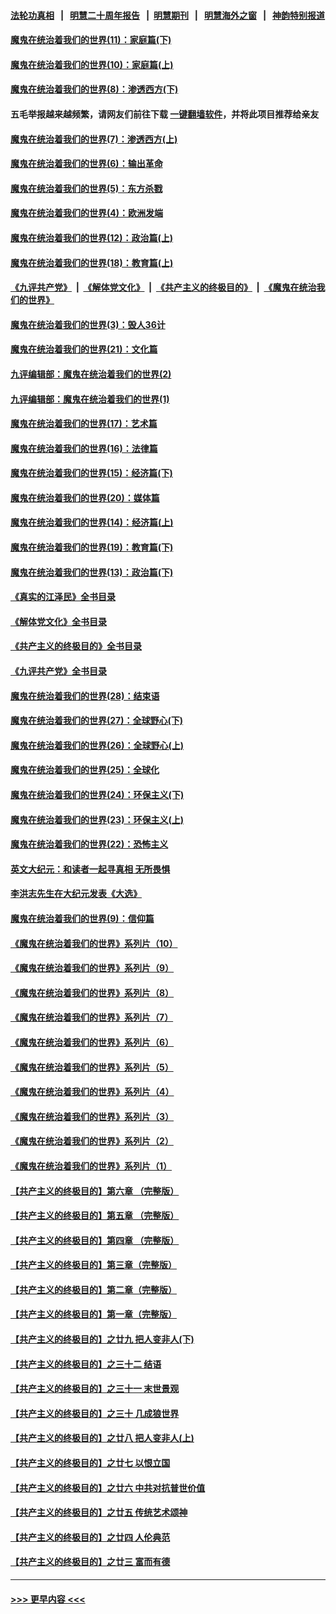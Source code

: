 #### [法轮功真相](https://github.com/gfw-breaker/truth/blob/master/README.md?t=0) &nbsp;&nbsp;|&nbsp;&nbsp; [明慧二十周年报告](https://github.com/gfw-breaker/mh-reports/blob/master/README.md?t=0) &nbsp;&nbsp;|&nbsp;&nbsp;[明慧期刊](https://github.com/gfw-breaker/mh-qikan) &nbsp;&nbsp;|&nbsp;&nbsp; [明慧海外之窗](https://github.com/gfw-breaker/mh-news/blob/master/README.md?t=0) &nbsp;&nbsp;|&nbsp;&nbsp; [神韵特别报道](https://github.com/gfw-breaker/mh-news/blob/master/shenyun.md?t=0)
#### [魔鬼在统治着我们的世界(11)：家庭篇(下)](../pages/nsc422/n10440961.md?t=12110601) 
#### [魔鬼在统治着我们的世界(10)：家庭篇(上)](../pages/nsc422/n10435448.md?t=12110601) 
#### [魔鬼在统治着我们的世界(8)：渗透西方(下)](../pages/nsc422/n10429603.md?t=12110601) 
#### 五毛举报越来越频繁，请网友们前往下载 [一键翻墙软件](https://github.com/gfw-breaker/ssr-accounts)，并将此项目推荐给亲友
#### [魔鬼在统治着我们的世界(7)：渗透西方(上)](../pages/nsc422/n10426013.md?t=12110601) 
#### [魔鬼在统治着我们的世界(6)：输出革命](../pages/nsc422/n10421536.md?t=12110601) 
#### [魔鬼在统治着我们的世界(5)：东方杀戮](../pages/nsc422/n10417707.md?t=12110601) 
#### [魔鬼在统治着我们的世界(4)：欧洲发端](../pages/nsc422/n10414890.md?t=12110601) 
#### [魔鬼在统治着我们的世界(12)：政治篇(上)](../pages/nsc422/n10444576.md?t=12110601) 
#### [魔鬼在统治着我们的世界(18)：教育篇(上)](../pages/nsc422/n10526970.md?t=12110601) 
#### [《九评共产党》](https://github.com/begood0513/9ping.md/blob/master/README.md) &nbsp;|&nbsp; [《解体党文化》](../../../../jtdwh.md/blob/master/README.md)  &nbsp;|&nbsp; [《共产主义的终极目的》](../../../../gczydzjmd.md/blob/master/README.md) &nbsp;|&nbsp; [《魔鬼在统治我们的世界》](../../../../mgztzwmdsj.md/blob/master/README.md) 
#### [魔鬼在统治着我们的世界(3)：毁人36计](../pages/nsc422/n10411583.md?t=12110601) 
#### [魔鬼在统治着我们的世界(21)：文化篇](../pages/nsc422/n10597706.md?t=12110601) 
#### [九评编辑部：魔鬼在统治着我们的世界(2)](../pages/nsc422/n10410036.md?t=12110601) 
#### [九评编辑部：魔鬼在统治着我们的世界(1)](../pages/nsc422/n10406825.md?t=12110601) 
#### [魔鬼在统治着我们的世界(17)：艺术篇](../pages/nsc422/n10499093.md?t=12110601) 
#### [魔鬼在统治着我们的世界(16)：法律篇](../pages/nsc422/n10485969.md?t=12110601) 
#### [魔鬼在统治着我们的世界(15)：经济篇(下)](../pages/nsc422/n10469975.md?t=12110601) 
#### [魔鬼在统治着我们的世界(20)：媒体篇](../pages/nsc422/n10586579.md?t=12110601) 
#### [魔鬼在统治着我们的世界(14)：经济篇(上)](../pages/nsc422/n10457370.md?t=12110601) 
#### [魔鬼在统治着我们的世界(19)：教育篇(下)](../pages/nsc422/n10564808.md?t=12110601) 
#### [魔鬼在统治着我们的世界(13)：政治篇(下)](../pages/nsc422/n10448270.md?t=12110601) 
#### [《真实的江泽民》全书目录](../pages/nsc422/n13721399.md?t=12110601) 
#### [《解体党文化》全书目录](../pages/nsc422/n13721157.md?t=12110601) 
#### [《共产主义的终极目的》全书目录](../pages/nsc422/n13721048.md?t=12110601) 
#### [《九评共产党》全书目录](../pages/nsc422/n13708085.md?t=12110601) 
#### [魔鬼在统治着我们的世界(28)：结束语](../pages/nsc422/n10936246.md?t=12110601) 
#### [魔鬼在统治着我们的世界(27)：全球野心(下)](../pages/nsc422/n10928319.md?t=12110601) 
#### [魔鬼在统治着我们的世界(26)：全球野心(上)](../pages/nsc422/n10900318.md?t=12110601) 
#### [魔鬼在统治着我们的世界(25)：全球化](../pages/nsc422/n10788205.md?t=12110601) 
#### [魔鬼在统治着我们的世界(24)：环保主义(下)](../pages/nsc422/n10695307.md?t=12110601) 
#### [魔鬼在统治着我们的世界(23)：环保主义(上)](../pages/nsc422/n10688613.md?t=12110601) 
#### [魔鬼在统治着我们的世界(22)：恐怖主义](../pages/nsc422/n10614727.md?t=12110601) 
#### [英文大纪元：和读者一起寻真相 无所畏惧](../pages/nsc422/n12542027.md?t=12110601) 
#### [李洪志先生在大纪元发表《大选》](../pages/nsc422/n12534746.md?t=12110601) 
#### [魔鬼在统治着我们的世界(9)：信仰篇](../pages/nsc422/n10432159.md?t=12110601) 
#### [《魔鬼在统治着我们的世界》系列片（10）](../pages/nsc422/n12292670.md?t=12110601) 
#### [《魔鬼在统治着我们的世界》系列片（9）](../pages/nsc422/n12290859.md?t=12110601) 
#### [《魔鬼在统治着我们的世界》系列片（8）](../pages/nsc422/n12287445.md?t=12110601) 
#### [《魔鬼在统治着我们的世界》系列片（7）](../pages/nsc422/n12283425.md?t=12110601) 
#### [《魔鬼在统治着我们的世界》系列片（6）](../pages/nsc422/n12282314.md?t=12110601) 
#### [《魔鬼在统治着我们的世界》系列片（5）](../pages/nsc422/n12281419.md?t=12110601) 
#### [《魔鬼在统治着我们的世界》系列片（4）](../pages/nsc422/n12274024.md?t=12110601) 
#### [《魔鬼在统治着我们的世界》系列片（3）](../pages/nsc422/n12271322.md?t=12110601) 
#### [《魔鬼在统治着我们的世界》系列片（2）](../pages/nsc422/n12269049.md?t=12110601) 
#### [《魔鬼在统治着我们的世界》系列片（1）](../pages/nsc422/n12267575.md?t=12110601) 
#### [【共产主义的终极目的】第六章 （完整版）](../pages/nsc422/n11428913.md?t=12110601) 
#### [【共产主义的终极目的】第五章 （完整版）](../pages/nsc422/n11428912.md?t=12110601) 
#### [【共产主义的终极目的】第四章 （完整版）](../pages/nsc422/n11428907.md?t=12110601) 
#### [【共产主义的终极目的】第三章（完整版）](../pages/nsc422/n11428848.md?t=12110601) 
#### [【共产主义的终极目的】第二章（完整版）](../pages/nsc422/n11428831.md?t=12110601) 
#### [【共产主义的终极目的】第一章（完整版）](../pages/nsc422/n11417651.md?t=12110601) 
#### [【共产主义的终极目的】之廿九 把人变非人(下)](../pages/nsc422/n11344140.md?t=12110601) 
#### [【共产主义的终极目的】之三十二 结语](../pages/nsc422/n11360535.md?t=12110601) 
#### [【共产主义的终极目的】之三十一 末世景观](../pages/nsc422/n11351129.md?t=12110601) 
#### [【共产主义的终极目的】之三十 几成狼世界](../pages/nsc422/n11348280.md?t=12110601) 
#### [【共产主义的终极目的】之廿八 把人变非人(上)](../pages/nsc422/n11340492.md?t=12110601) 
#### [【共产主义的终极目的】之廿七 以恨立国](../pages/nsc422/n11336944.md?t=12110601) 
#### [【共产主义的终极目的】之廿六 中共对抗普世价值](../pages/nsc422/n11324785.md?t=12110601) 
#### [【共产主义的终极目的】之廿五 传统艺术颂神](../pages/nsc422/n11296396.md?t=12110601) 
#### [【共产主义的终极目的】之廿四 人伦典范](../pages/nsc422/n11296397.md?t=12110601) 
#### [【共产主义的终极目的】之廿三 富而有德](../pages/nsc422/n11283598.md?t=12110601) 

----
#### [ >>> 更早内容 <<< ](../indexes/nsc422-earlier.md)
